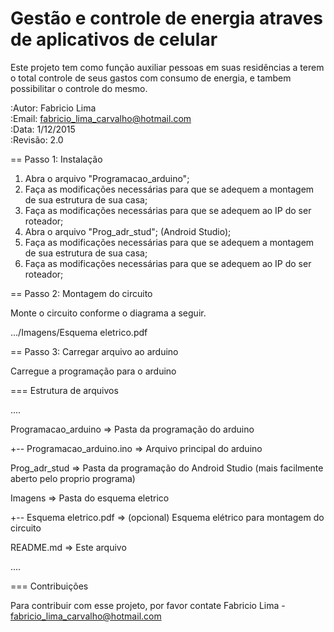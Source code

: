 # Gestão e controle de energia atraves de aplicativos de celular
Este projeto tem como função auxiliar pessoas em suas residências a terem o total controle de seus gastos com consumo de energia,
e tambem possibilitar o controle do mesmo.

:Autor: Fabricio Lima </br>
:Email: fabricio_lima_carvalho@hotmail.com </br>
:Data: 1/12/2015 </br>
:Revisão: 2.0 </br>

== Passo 1: Instalação

1. Abra o arquivo "Programacao_arduino";
2. Faça as modificações necessárias para que se adequem a montagem de sua estrutura de sua casa;
3. Faça as modificações necessárias para que se adequem ao IP do ser roteador;
4. Abra o arquivo "Prog_adr_stud"; (Android Studio);
5. Faça as modificações necessárias para que se adequem a montagem de sua estrutura de sua casa;
6. Faça as modificações necessárias para que se adequem ao IP do ser roteador;

== Passo 2: Montagem do circuito

Monte o circuito conforme o diagrama a seguir.

.../Imagens/Esquema eletrico.pdf

== Passo 3: Carregar arquivo ao arduino

Carregue a programação para o arduino

=== Estrutura de arquivos

....

 Programacao_arduino          => Pasta da programação do arduino
 
 +-- Programacao_arduino.ino  => Arquivo principal do arduino
 
 Prog_adr_stud                => Pasta da programação do Android Studio (mais facilmente aberto pelo proprio programa)
 
 Imagens                      => Pasta do esquema eletrico
 
 +-- Esquema eletrico.pdf     => (opcional) Esquema elétrico para montagem do circuito
 
 README.md                    => Este arquivo

....

=== Contribuições

Para contribuir com esse projeto, por favor contate Fabricio Lima - fabricio_lima_carvalho@hotmail.com
